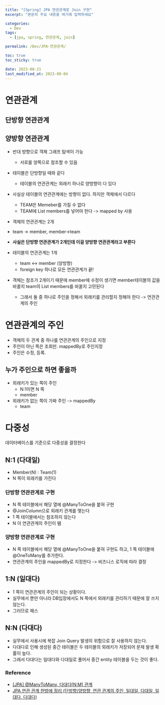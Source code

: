 ```yaml
---
title: "[Spring] JPA 연관관계로 Join 구현"
excerpt: "본문의 주요 내용을 여기에 입력하세요"

categories:
  - Dev
tags:
  - [jpa, spring, 연관관계, join]

permalink: /Dev/JPA-연관관계/

toc: true
toc_sticky: true

date: 2023-08-21
last_modified_at: 2023-09-04
---
```

# 연관관계
## 단방향 연관관계
## 양방향 연관관계
- 반대 방향으로 객체 그래프 탐색이 가능
  - 서로를 양쪽으로 참조할 수 있음
- 테이블은 단방향일 때와 같다
  - 테이블의 연관관계는 외래키 하나로 양방향이 다 있다
- 사실상 테이블의 연관관계에는 방향이 없다. 하지만 객체에서 다르다
  - TEAM은 Memeber를 가질 수 없다
  - TEAM에 List members를 넣어야 한다 -> mapped by 사용

- 객체의 연관관계는 2개
 - team -> member, member->team
 - **사실은 단방향 연관관계가 2개인데 이걸 양방향 연관관계라고 부른다**
- 테이블의 연관관계는 1개
  - team <-> member (양방향)
  - foreign key 하나로 모든 연관관계가 끝!
- 객체는 참조가 2개이기 때문에 member에 수정이 생기면 member테이블의 값을 바꿀지 team의 List members를 바꿀지 고민된다
  - 그래서 둘 중 하나로 주인을 정해서 외래키를 관리할지 정해야 한다 -> 연관관계의 주인
 
# 연관관계의 주인
- 객체의 두 관계 중 하나를 연관관계의 주인으로 지정
- 주인이 아닌 쪽은 조회만. mappedBy로 주인지정
- 주인은 수정, 등록.
## 누가 주인으로 하면 좋을까
- 외래키가 있는 쪽이 주인
  - N:1이면 N 쪽
  - member
- 외래키가 없는 쪽이 가짜 주인 -> mappedBy
  - team

# 다중성
데이터베이스를 기준으로 다중성을 결정한다
## N:1 (다대일)
- Member(N) : Team(1) 
- N 쪽이 외래키를 가진다
### 단방향 연관관계로 구현
- N 쪽 테이블에서 해당 열에 @ManyToOne을 붙혀 구현
- @JoinColumn으로 외래키 관계를 맺는다
- 1 쪽 테이블에서는 참조하지 않는다
- N 이 연관관계의 주인이 됌

### 양방향 연관관계로 구현
- N 쪽 테이블에서 해당 열에 @ManyToOne을 붙혀 구현도 하고, 1 쪽 테이블에 @OneToMany를 추가한다.
- 연관관계의 주인을 mappedBy로 지정한다 -> 비즈니스 로직에 따라 결정

## 1:N (일대다)
- 1 쪽이 연관관계의 주인이 되는 상황이다.
- 실무에서 뿐만 아니라 DB입장에서도 N 쪽에서 외래키를 관리하기 때문에 잘 쓰지 않는다.
- 그러므로 패스

## N:N (다대다)
- 실무에서 사용시에 복잡 Join Query 발생의 위험으로 잘 사용하지 않는다.
- 다대다로 인해 생성된 중간 테이블은 두 테이블의 외래키가 저장되어 문제 발생 확률이 높다.
- 그래서 다대다는 일대다와 다대일로 풀어서 중간 entity 테이블을 두는 것이 좋다.


### Reference
- [[JPA] @ManyToMany, 다대다[N:M] 관계](https://ict-nroo.tistory.com/127)
- [JPA 연관 관계 한방에 정리 (단방향/양방향, 연관 관계의 주인, 일대일, 다대일, 일대다, 다대다)](https://jeong-pro.tistory.com/231)